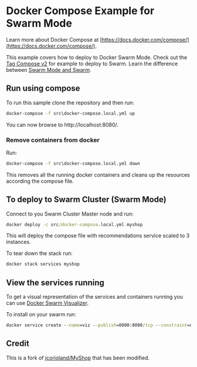 # Docker Compose Example for Swarm Mode
Learn more about Docker Compose at [https://docs.docker.com/compose/](https://docs.docker.com/compose/).  

This example covers how to deploy to Docker Swarm Mode.  Check out the [Tag Compose v2](https://github.com/jsturtevant/MyShop/tree/compose-v2) for example to deploy to Swarm.  Learn the difference between [Swarm Mode and Swarm](https://sreeninet.wordpress.com/2016/07/14/comparing-swarm-swarmkit-and-swarm-mode/).

## Run using compose
To run this sample clone the repository and then run:

```cmd
docker-compose -f src\docker-compose.local.yml up
```

You can now browse to http://localhost:8080/.

### Remove containers from docker
Run:

```cmd
docker-compose -f src\docker-compose.local.yml down
```

This removes all the running docker containers and cleans up the resources according the compose file.

## To deploy to Swarm Cluster (Swarm Mode)
Connect to you Swarm Cluster Master node and run:

```cmd
docker deploy -c src/docker-compose.local.yml myshop
```

This will deploy the compose file with recommendations service scaled to 3 instances.

To tear down the stack run:

```cmd
docker stack services myshop
```

## View the services running
To get a visual representation of the services and containers running you can use [Docker Swarm Visualizer](https://github.com/ManoMarks/docker-swarm-visualizer).

To install on your swarm run:

```cmd
docker service create --name=viz --publish=8000:8080/tcp --constraint=node.role==manager --mount=type=bind,src=/var/run/docker.sock,dst=/var/run/docker.sock manomarks/visualizer
```

## Credit
This is a fork of [jcorioland/MyShop](https://github.com/jcorioland/MyShop) that has been modified.
